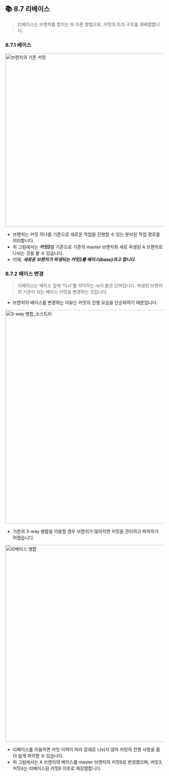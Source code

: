 ## 📚 8.7 리베이스
> 리베이스는 브랜치를 합치는 또 다른 방법으로, 커밋의 트리 구조를 재배열합니다.
### 8.7.1 베이스
<img width="551" alt="브랜치의 기준 커밋" src="https://user-images.githubusercontent.com/60035227/203028196-c4039dc2-afe5-428f-8b04-28e0553d9e68.png">  

* 브랜치는 커밋 하나를 기준으로 새로운 작업을 진행할 수 있는 분리된 작업 경로를 의미합니다.
* 위 그림에서는 ***커밋2***를 기준으로 기존의 master 브랜치와 새로 파생된 A 브랜치로 나뉘는 것을 볼 수 있습니다.
* 이때, ***새로운 브랜치가 파생되는 커밋2를 베이스(base)라고 합니다.***  


### 8.7.2 베이스 변경
> 리베이스는 베이스 앞에 '다시'를 의미하는 re가 붙은 단어입니다. 파생된 브랜치의 기준이 되는 베이스 커밋을 변경하는 것입니다.  

* 브랜치의 베이스를 변경하는 이유는 커밋의 진행 모습을 단순화하기 때문입니다.  
<img width="680" alt="3-way 병합_소스트리" src="https://user-images.githubusercontent.com/60035227/203035839-2dd4954a-2761-4691-97c5-8bf1f3a9eb29.png">  

* 기존의 3-way 병합을 이용할 경우 브랜치가 많아지면 커밋을 관리하고 파악하기 어렵습니다.  

<img width="626" alt="리베이스 병합" src="https://user-images.githubusercontent.com/60035227/203036779-82ec3de5-305f-4beb-923e-fa75e4b11828.png"> 

* 리베이스를 이용하면 커밋 이력이 여러 갈래로 나뉘지 않아 커밋의 진행 사항을 좀 더 쉽게 파악할 수 있습니다.
* 위 그림에서는 A 브랜치의 베이스를 master 브랜치의 커밋6로 변경했으며, 커밋3, 커밋4는 리베이스된 커밋6 이후로 재정렬합니다.
